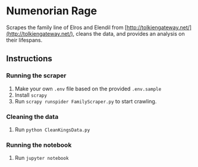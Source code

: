 # Numenorian Rage

Scrapes the family line of Elros and Elendil from [http://tolkiengateway.net/](http://tolkiengateway.net/), cleans the data, and provides an analysis on their lifespans.

## Instructions
### Running the scraper
1. Make your own `.env` file based on the provided `.env.sample`
1. Install `scrapy`
1. Run `scrapy runspider FamilyScraper.py` to start crawling.

### Cleaning the data
1. Run `python CleanKingsData.py`

### Running the notebook
1. Run `jupyter notebook`
